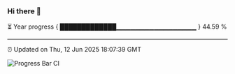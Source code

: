 ### Hi there 👋

⏳ Year progress { █████████████▁▁▁▁▁▁▁▁▁▁▁▁▁▁▁▁▁ } 44.59 %

---

⏰ Updated on Thu, 12 Jun 2025 18:07:39 GMT

![Progress Bar CI](https://github.com/liununu/liununu/workflows/Progress%20Bar%20CI/badge.svg)
